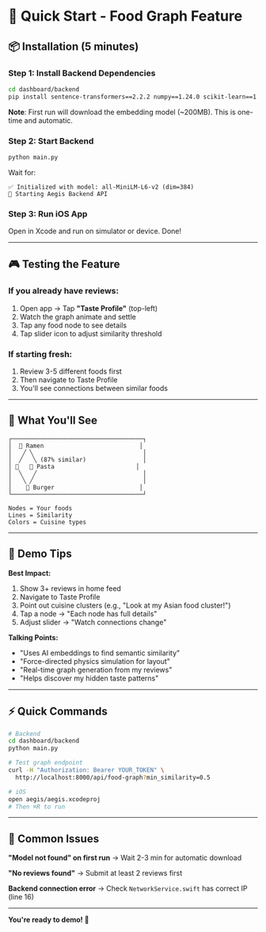 # 🚀 Quick Start - Food Graph Feature

## 📦 Installation (5 minutes)

### Step 1: Install Backend Dependencies
```bash
cd dashboard/backend
pip install sentence-transformers==2.2.2 numpy==1.24.0 scikit-learn==1.3.0
```

**Note**: First run will download the embedding model (~200MB). This is one-time and automatic.

### Step 2: Start Backend
```bash
python main.py
```

Wait for:
```
✅ Initialized with model: all-MiniLM-L6-v2 (dim=384)
🚀 Starting Aegis Backend API
```

### Step 3: Run iOS App
Open in Xcode and run on simulator or device. Done!

---

## 🎮 Testing the Feature

### If you already have reviews:
1. Open app → Tap **"Taste Profile"** (top-left)
2. Watch the graph animate and settle
3. Tap any food node to see details
4. Tap slider icon to adjust similarity threshold

### If starting fresh:
1. Review 3-5 different foods first
2. Then navigate to Taste Profile
3. You'll see connections between similar foods

---

## 🎨 What You'll See

```
┌─────────────────────────────────────┐
│  🍜 Ramen                           │
│   ╱ ╲                               │
│  ╱   ╲ (87% similar)                │
│ 🍕   🍝 Pasta                       │
│  ╲   ╱                              │
│   ╲ ╱                               │
│    🍔 Burger                        │
└─────────────────────────────────────┘

Nodes = Your foods
Lines = Similarity
Colors = Cuisine types
```

---

## 🎯 Demo Tips

**Best Impact:**
1. Show 3+ reviews in home feed
2. Navigate to Taste Profile
3. Point out cuisine clusters (e.g., "Look at my Asian food cluster!")
4. Tap a node → "Each node has full details"
5. Adjust slider → "Watch connections change"

**Talking Points:**
- "Uses AI embeddings to find semantic similarity"
- "Force-directed physics simulation for layout"
- "Real-time graph generation from my reviews"
- "Helps discover my hidden taste patterns"

---

## ⚡ Quick Commands

```bash
# Backend
cd dashboard/backend
python main.py

# Test graph endpoint
curl -H "Authorization: Bearer YOUR_TOKEN" \
  http://localhost:8000/api/food-graph?min_similarity=0.5

# iOS
open aegis/aegis.xcodeproj
# Then ⌘R to run
```

---

## 🐛 Common Issues

**"Model not found" on first run**
→ Wait 2-3 min for automatic download

**"No reviews found"**
→ Submit at least 2 reviews first

**Backend connection error**
→ Check `NetworkService.swift` has correct IP (line 16)

---

**You're ready to demo! 🎉**

